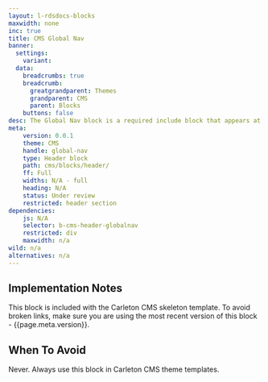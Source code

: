 ```yaml
---
layout: l-rdsdocs-blocks
maxwidth: none
inc: true
title: CMS Global Nav
banner:
  settings:
    variant: 
  data:
    breadcrumbs: true
    breadcrumb:
      greatgrandparent: Themes
      grandparent: CMS
      parent: Blocks
    buttons: false
desc: The Global Nav block is a required include block that appears at the top of all CMS theme templates. This block provides global navigation for carleton.ca.
meta:
    version: 0.0.1
    theme: CMS
    handle: global-nav
    type: Header block
    path: cms/blocks/header/
    ff: Full
    widths: N/A - full
    heading: N/A
    status: Under review
    restricted: header section
dependencies:
    js: N/A
    selector: b-cms-header-globalnav
    restricted: div
    maxwidth: n/a
wild: n/a
alternatives: n/a
---
```


## Implementation Notes

This block is included with the Carleton CMS skeleton template. To avoid broken links, make sure you are using the most recent version of this block - {{page.meta.version}}.


## When To Avoid

Never. Always use this block in Carleton CMS theme templates.


